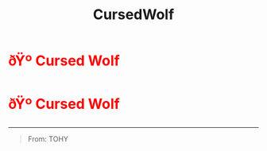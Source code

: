 ﻿---
lang: en-US
title: CursedWolf
prev: Councillor
next: Deathpact
---
# <font color=red>ðŸº <b>Cursed Wolf</b></font> <Badge text="Killing" type="tip" vertical="middle"/>
# <font color=red>ðŸº <b>Cursed Wolf</b></font> <Badge text="Killing" type="tip" vertical="middle"/>
---

> From: TOHY

